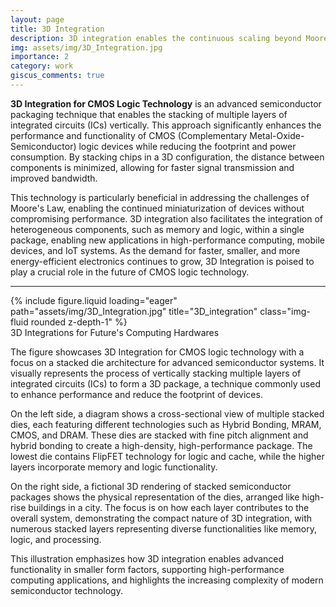 ```yaml
---
layout: page
title: 3D Integration
description: 3D integration enables the continuous scaling beyond Moore's Law  
img: assets/img/3D_Integration.jpg
importance: 2
category: work
giscus_comments: true
---
```


**3D Integration for CMOS Logic Technology** is an advanced semiconductor packaging technique that enables the stacking of multiple layers of integrated circuits (ICs) vertically. This approach significantly enhances the performance and functionality of CMOS (Complementary Metal-Oxide-Semiconductor) logic devices while reducing the footprint and power consumption. By stacking chips in a 3D configuration, the distance between components is minimized, allowing for faster signal transmission and improved bandwidth. 

This technology is particularly beneficial in addressing the challenges of Moore's Law, enabling the continued miniaturization of devices without compromising performance. 3D integration also facilitates the integration of heterogeneous components, such as memory and logic, within a single package, enabling new applications in high-performance computing, mobile devices, and IoT systems. As the demand for faster, smaller, and more energy-efficient electronics continues to grow, 3D Integration is poised to play a crucial role in the future of CMOS logic technology.

---
<div class="row">
    <div class="col-sm mt-3 mt-md-0">
        {% include figure.liquid loading="eager" path="assets/img/3D_Integration.jpg" title="3D_integration" class="img-fluid rounded z-depth-1" %}
    </div>
</div>
<div class="caption">
   3D Integrations for Future's Computing Hardwares
</div>

The figure showcases 3D Integration for CMOS logic technology with a focus on a stacked die architecture for advanced semiconductor systems. It visually represents the process of vertically stacking multiple layers of integrated circuits (ICs) to form a 3D package, a technique commonly used to enhance performance and reduce the footprint of devices.

On the left side, a diagram shows a cross-sectional view of multiple stacked dies, each featuring different technologies such as Hybrid Bonding, MRAM, CMOS, and DRAM. These dies are stacked with fine pitch alignment and hybrid bonding to create a high-density, high-performance package. The lowest die contains FlipFET technology for logic and cache, while the higher layers incorporate memory and logic functionality.

On the right side, a fictional 3D rendering of stacked semiconductor packages shows the physical representation of the dies, arranged like high-rise buildings in a city. The focus is on how each layer contributes to the overall system, demonstrating the compact nature of 3D integration, with numerous stacked layers representing diverse functionalities like memory, logic, and processing.

This illustration emphasizes how 3D integration enables advanced functionality in smaller form factors, supporting high-performance computing applications, and highlights the increasing complexity of modern semiconductor technology.